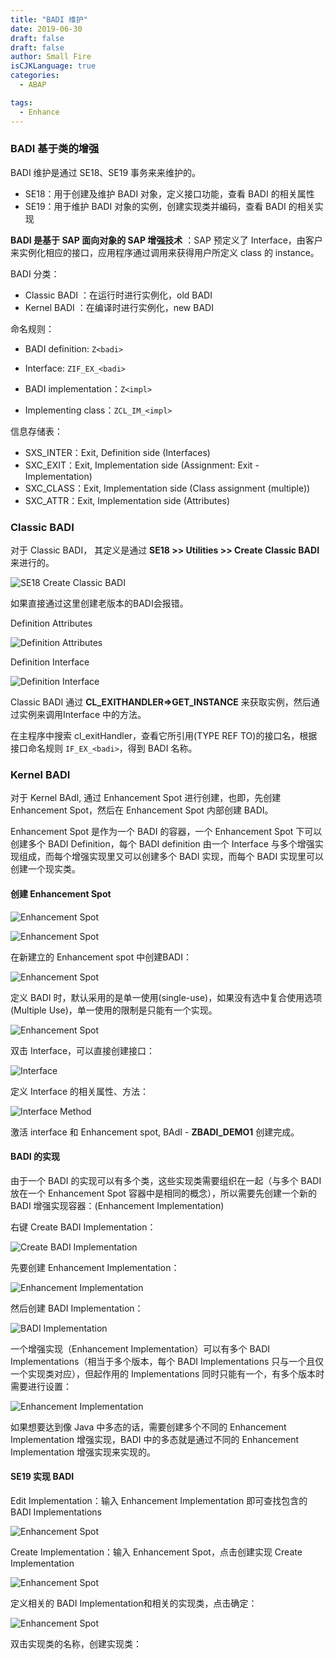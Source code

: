 ```yaml
---
title: "BADI 维护"
date: 2019-06-30
draft: false
draft: false
author: Small Fire
isCJKLanguage: true
categories: 
  - ABAP

tags: 
  - Enhance
---
```




### BADI 基于类的增强

BADI 维护是通过 SE18、SE19 事务来来维护的。

- SE18：用于创建及维护 BADI 对象，定义接口功能，查看 BADI 的相关属性
- SE19：用于维护 BADI 对象的实例，创建实现类并编码，查看 BADI 的相关实现

**BADI 是基于 SAP 面向对象的 SAP 增强技术** ：SAP 预定义了 Interface，由客户来实例化相应的接口，应用程序通过调用来获得用户所定义 class 的 instance。

BADI 分类：

- Classic BADI ：在运行时进行实例化，old BADI
- Kernel BADI ：在编译时进行实例化，new BADI

命名规则：

- BADI definition: `Z<badi>`

- Interface: `ZIF_EX_<badi>`

- BADI implementation：`Z<impl>`

- Implementing class：`ZCL_IM_<impl>`

信息存储表：

- SXS_INTER：Exit, Definition side (Interfaces)
- SXC_EXIT：Exit, Implementation side (Assignment: Exit - Implementation)
- SXC_CLASS：Exit, Implementation side (Class assignment (multiple))
- SXC_ATTR：Exit, Implementation side (Attributes)

### Classic BADI

对于 Classic BADI， 其定义是通过 **SE18 >> Utilities >> Create Classic BADI** 来进行的。

![SE18 Create Classic BADI](/images/ABAP/BADI_01.png)

如果直接通过这里创建老版本的BADI会报错。

Definition Attributes

![Definition Attributes](/images/ABAP/BADI_02.png)

Definition Interface

![Definition Interface](/images/ABAP/BADI_03.png)

Classic BADI 通过 **CL_EXITHANDLER=>GET_INSTANCE** 来获取实例，然后通过实例来调用Interface 中的方法。

在主程序中搜索 cl_exitHandler，查看它所引用(TYPE REF TO)的接口名，根据接口命名规则 `IF_EX_<badi>`，得到 BADI 名称。

### Kernel BADI

对于 Kernel BAdI, 通过 Enhancement Spot 进行创建，也即，先创建 Enhancement Spot，然后在 Enhancement Spot 内部创建 BADI。

Enhancement Spot 是作为一个 BADI 的容器，一个 Enhancement Spot 下可以创建多个 BADI  Definition，每个 BADI  definition 由一个 Interface 与多个增强实现组成，而每个增强实现里又可以创建多个 BADI 实现，而每个 BADI 实现里可以创建一个现实类。

#### 创建 Enhancement Spot

![Enhancement Spot](/images/ABAP/BADI_11.png)

![Enhancement Spot](/images/ABAP/BADI_12.png)

在新建立的 Enhancement spot 中创建BADI：

![Enhancement Spot](/images/ABAP/BADI_13.png)

定义 BADI 时，默认采用的是单一使用(single-use)，如果没有选中复合使用选项(Multiple Use)，单一使用的限制是只能有一个实现。

![Enhancement Spot](/images/ABAP/BADI_14.png)

双击 Interface，可以直接创建接口：

![Interface](/images/ABAP/BADI_15.png)

定义 Interface 的相关属性、方法：

![Interface Method](/images/ABAP/BADI_16.png)

 激活 interface 和 Enhancement spot, BAdI - **ZBADI_DEMO1** 创建完成。

#### BADI 的实现

由于一个 BADI 的实现可以有多个类，这些实现类需要组织在一起（与多个 BADI 放在一个 Enhancement Spot 容器中是相同的概念），所以需要先创建一个新的 BADI 增强实现容器：(Enhancement Implementation)

右键 Create BADI Implementation：

![Create BADI Implementation](/images/ABAP/BADI_17.png)

先要创建 Enhancement Implementation：

![Enhancement Implementation](/images/ABAP/BADI_18.png)

然后创建 BADI Implementation：

![BADI Implementation](/images/ABAP/BADI_19.png)

一个增强实现（Enhancement Implementation）可以有多个 BADI Implementations（相当于多个版本，每个 BADI Implementations 只与一个且仅一个实现类对应），但起作用的 Implementations 同时只能有一个，有多个版本时需要进行设置：

![Enhancement Implementation](/images/ABAP/BADI_21.png)

如果想要达到像 Java 中多态的话，需要创建多个不同的 Enhancement Implementation 增强实现，BADI 中的多态就是通过不同的 Enhancement Implementation 增强实现来实现的。



#### SE19 实现 BADI

Edit Implementation：输入 Enhancement Implementation 即可查找包含的 BADI Implementations

![Enhancement Spot](/images/ABAP/BADI_20.png)

Create Implementation：输入 Enhancement Spot，点击创建实现 Create Implementation

![Enhancement Spot](/images/ABAP/BADI_22.png)

定义相关的 BADI Implementation和相关的实现类，点击确定：

![Enhancement Spot](/images/ABAP/BADI_23.png)

双击实现类的名称，创建实现类：